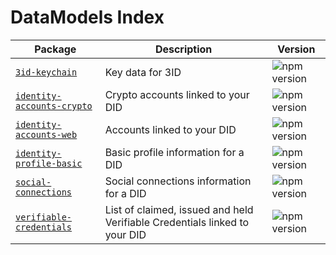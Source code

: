 # DataModels Index

| Package                                                         | Description                                                                | Version                                                                               |
| --------------------------------------------------------------- | -------------------------------------------------------------------------- | ------------------------------------------------------------------------------------- |
| [`3id-keychain`](./models/3id-keychain)                         | Key data for 3ID                                                           | ![npm version](https://img.shields.io/npm/v/@datamodels/3id-keychain.svg)             |
| [`identity-accounts-crypto`](./models/identity-accounts-crypto) | Crypto accounts linked to your DID                                         | ![npm version](https://img.shields.io/npm/v/@datamodels/identity-accounts-crypto.svg) |
| [`identity-accounts-web`](./models/identity-accounts-web)       | Accounts linked to your DID                                                | ![npm version](https://img.shields.io/npm/v/@datamodels/identity-accounts-web.svg)    |
| [`identity-profile-basic`](./models/identity-profile-basic)     | Basic profile information for a DID                                        | ![npm version](https://img.shields.io/npm/v/@datamodels/identity-profile-basic.svg)   |
| [`social-connections`](./models/social-connections)             | Social connections information for a DID                                   | ![npm version](https://img.shields.io/npm/v/@datamodels/social-connection.svg)        |
| [`verifiable-credentials`](./models/verifiable-credentials)     | List of claimed, issued and held Verifiable Credentials linked to your DID | ![npm version](https://img.shields.io/npm/v/@datamodels/verifiable-credentials.svg)   |
